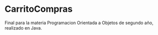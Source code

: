 # CarritoCompras

Final para la materia Programacion Orientada a Objetos de segundo año, realizado en Java.

